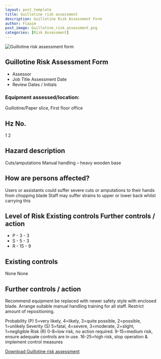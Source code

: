 ```yaml
---
layout: post_template
title: Guillotine risk assessment
description: Guillotine Risk Assessment Form
author: Flaaim
post_image: Guillotine_risk_assessment.png
categories: [Risk Assessment]
---
```

![Guillotine risk assessment form](https://safetyworkblog.com/assets/img/Guillotine_risk_assessment.png)

## Guillotine Risk Assessment Form
- Assessor                  
- Job Title Assessment Date                
- Review Dates / Initials 

### Equipment assessed/location: 
Guillotine/Paper slice,  First floor office 

## Hz No.
1
2
## Hazard description
Cuts/amputations
Manual handling – heavy wooden base  
## How are persons affected? 
Users or assistants could suffer severe cuts or amputations to their hands from chopping blade
Staff may suffer strains to upper or lower back whilst carrying this
## Level of Risk Existing controls Further controls / action 
- P - 3 - 3
- S - 5 - 3
- R - 15 - 9

## Existing controls 
None
None
## 	Further controls / action 

Recommend equipment be replaced with newer safety style with enclosed blade.
Arrange suitable manual handling training for all staff. Restrict amount of repositioning. 

Probability (P) 5=very likely, 4=likely, 3=quite possible, 2=possible, 1=unlikely
Severity (S) 5=fatal, 4=severe, 3=moderate, 2=slight, 1=negligible
Risk (R) 0-8=low risk, no action required. 9-15=medium risk, ensure adequate controls are in use. 16-25=high risk, stop operation & implement control measures
 
 [Download Guillotine risk assessment](https://safetyworkblog.com/assets/template/Guillotine_risk_assessment_form.pdf)
